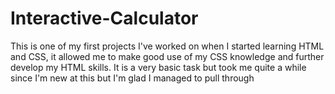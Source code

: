 # Interactive-Calculator
This is one of my first projects I've worked on when I started learning HTML and CSS, it allowed me to make good use of my CSS knowledge and further develop my HTML skills.
It is a very basic task but took me quite a while since I'm new at this but I'm glad I managed to pull through
